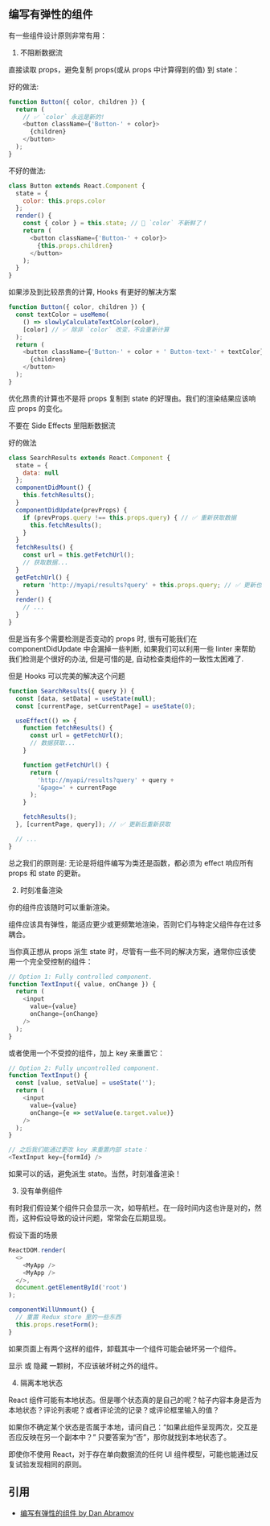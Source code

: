 ## 编写有弹性的组件

有一些组件设计原则非常有用：

1. 不阻断数据流

直接读取 props，避免复制 props(或从 props 中计算得到的值) 到 state：

好的做法:

```js
function Button({ color, children }) {
  return (
    // ✅ `color` 永远是新的!
    <button className={'Button-' + color}>
      {children}
    </button>
  );
}
```

不好的做法:

```js
class Button extends React.Component {
  state = {
    color: this.props.color
  };
  render() {
    const { color } = this.state; // 🔴 `color` 不新鲜了！
    return (
      <button className={'Button-' + color}>
        {this.props.children}
      </button>
    );
  }
}
```

如果涉及到比较昂贵的计算, Hooks 有更好的解决方案

```js
function Button({ color, children }) {
  const textColor = useMemo(
    () => slowlyCalculateTextColor(color),
    [color] // ✅ 除非 `color` 改变，不会重新计算
  );
  return (
    <button className={'Button-' + color + ' Button-text-' + textColor}>
      {children}
    </button>
  );
}
```

优化昂贵的计算也不是将 props 复制到 state 的好理由。我们的渲染结果应该响应 props 的变化。

不要在 Side Effects 里阻断数据流

好的做法

```js
class SearchResults extends React.Component {
  state = {
    data: null
  };
  componentDidMount() {
    this.fetchResults();
  }
  componentDidUpdate(prevProps) {
    if (prevProps.query !== this.props.query) { // ✅ 重新获取数据
      this.fetchResults();
    }
  }
  fetchResults() {
    const url = this.getFetchUrl();
    // 获取数据...
  }
  getFetchUrl() {
    return 'http://myapi/results?query' + this.props.query; // ✅ 更新也处理好了
  }
  render() {
    // ...
  }
}
```

但是当有多个需要检测是否变动的 props 时, 很有可能我们在 componentDidUpdate 中会漏掉一些判断, 如果我们可以利用一些 linter 来帮助我们检测是个很好的办法, 但是可惜的是, 自动检查类组件的一致性太困难了.

但是 Hooks 可以完美的解决这个问题

```js
function SearchResults({ query }) {
  const [data, setData] = useState(null);
  const [currentPage, setCurrentPage] = useState(0);

  useEffect(() => {
    function fetchResults() {
      const url = getFetchUrl();
      // 数据获取...
    }

    function getFetchUrl() {
      return (
        'http://myapi/results?query' + query +
        '&page=' + currentPage
      );
    }

    fetchResults();
  }, [currentPage, query]); // ✅ 更新后重新获取

  // ...
}
```

总之我们的原则是: 无论是将组件编写为类还是函数，都必须为 effect 响应所有 props 和 state 的更新。


2. 时刻准备渲染

你的组件应该随时可以重新渲染。

组件应该具有弹性，能适应更少或更频繁地渲染，否则它们与特定父组件存在过多耦合。

当你真正想从 props 派生 state 时，尽管有一些不同的解决方案，通常你应该使用一个完全受控制的组件：

```js
// Option 1: Fully controlled component.
function TextInput({ value, onChange }) {
  return (
    <input
      value={value}
      onChange={onChange}
    />
  );
}
```

或者使用一个不受控的组件，加上 key 来重置它：

```js
// Option 2: Fully uncontrolled component.
function TextInput() {
  const [value, setValue] = useState('');
  return (
    <input
      value={value}
      onChange={e => setValue(e.target.value)}
    />
  );
}

// 之后我们能通过更改 key 来重置内部 state：
<TextInput key={formId} />
```

如果可以的话，避免派生 state。当然，时刻准备渲染！

3. 没有单例组件

有时我们假设某个组件只会显示一次，如导航栏。在一段时间内这也许是对的，然而，这种假设导致的设计问题，常常会在后期显现。

假设下面的场景
```js
ReactDOM.render(
  <>
    <MyApp />
    <MyApp />
  </>,
  document.getElementById('root')
);

componentWillUnmount() {
  // 重置 Redux store 里的一些东西
  this.props.resetForm();
}
```

如果页面上有两个这样的组件，卸载其中一个组件可能会破坏另一个组件。

显示 或 隐藏 一颗树，不应该破坏树之外的组件。

4. 隔离本地状态

React 组件可能有本地状态。但是哪个状态真的是自己的呢？帖子内容本身是否为本地状态？评论列表呢？或者评论流的记录？或评论框里输入的值？

如果你不确定某个状态是否属于本地，请问自己：“如果此组件呈现两次，交互是否应反映在另一个副本中？” 只要答案为“否”，那你就找到本地状态了。

即使你不使用 React，对于存在单向数据流的任何 UI 组件模型，可能也能通过反复试验发现相同的原则。


## 引用
- [编写有弹性的组件 by Dan Abramov](https://overreacted.io/zh-hans/writing-resilient-components/#%E7%BC%96%E5%86%99%E6%9C%89%E5%BC%B9%E6%80%A7%E7%9A%84%E7%BB%84%E4%BB%B6)